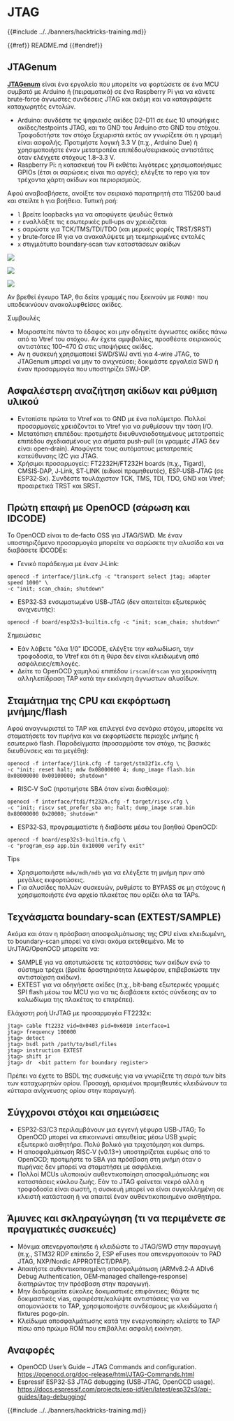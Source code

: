 # JTAG

{{#include ../../banners/hacktricks-training.md}}

{{#ref}}
README.md
{{#endref}}

## JTAGenum

[**JTAGenum**](https://github.com/cyphunk/JTAGenum) είναι ένα εργαλείο που μπορείτε να φορτώσετε σε ένα MCU συμβατό με Arduino ή (πειραματικά) σε ένα Raspberry Pi για να κάνετε brute‑force άγνωστες συνδέσεις JTAG και ακόμη και να καταγράψετε καταχωρητές εντολών.

- Arduino: συνδέστε τις ψηφιακές ακίδες D2–D11 σε έως 10 υποψήφιες ακίδες/testpoints JTAG, και το GND του Arduino στο GND του στόχου. Τροφοδοτήστε τον στόχο ξεχωριστά εκτός αν γνωρίζετε ότι η γραμμή είναι ασφαλής. Προτιμήστε λογική 3.3 V (π.χ., Arduino Due) ή χρησιμοποιήστε έναν μετατροπέα επιπέδου/σειριακούς αντιστάτες όταν ελέγχετε στόχους 1.8–3.3 V.
- Raspberry Pi: η κατασκευή του Pi εκθέτει λιγότερες χρησιμοποιήσιμες GPIOs (έτσι οι σαρώσεις είναι πιο αργές); ελέγξτε το repo για τον τρέχοντα χάρτη ακίδων και περιορισμούς.

Αφού αναβοσβήσετε, ανοίξτε τον σειριακό παρατηρητή στα 115200 baud και στείλτε `h` για βοήθεια. Τυπική ροή:

- `l` βρείτε loopbacks για να αποφύγετε ψευδώς θετικά
- `r` εναλλάξτε τις εσωτερικές pull‑ups αν χρειάζεται
- `s` σαρώστε για TCK/TMS/TDI/TDO (και μερικές φορές TRST/SRST)
- `y` brute‑force IR για να ανακαλύψετε μη τεκμηριωμένες εντολές
- `x` στιγμιότυπο boundary‑scan των καταστάσεων ακίδων

![](<../../images/image (939).png>)

![](<../../images/image (578).png>)

![](<../../images/image (774).png>)



Αν βρεθεί έγκυρο TAP, θα δείτε γραμμές που ξεκινούν με `FOUND!` που υποδεικνύουν ανακαλυφθείσες ακίδες.

Συμβουλές
- Μοιραστείτε πάντα το έδαφος και μην οδηγείτε άγνωστες ακίδες πάνω από το Vtref του στόχου. Αν έχετε αμφιβολίες, προσθέστε σειριακούς αντιστάτες 100–470 Ω στις υποψήφιες ακίδες.
- Αν η συσκευή χρησιμοποιεί SWD/SWJ αντί για 4‑wire JTAG, το JTAGenum μπορεί να μην το ανιχνεύσει; δοκιμάστε εργαλεία SWD ή έναν προσαρμογέα που υποστηρίζει SWJ‑DP.

## Ασφαλέστερη αναζήτηση ακίδων και ρύθμιση υλικού

- Εντοπίστε πρώτα το Vtref και το GND με ένα πολύμετρο. Πολλοί προσαρμογείς χρειάζονται το Vtref για να ρυθμίσουν την τάση I/O.
- Μετατόπιση επιπέδου: προτιμήστε διευθυνσιοδοτημένους μετατροπείς επιπέδου σχεδιασμένους για σήματα push‑pull (οι γραμμές JTAG δεν είναι open‑drain). Αποφύγετε τους αυτόματους μετατροπείς κατεύθυνσης I2C για JTAG.
- Χρήσιμοι προσαρμογείς: FT2232H/FT232H boards (π.χ., Tigard), CMSIS‑DAP, J‑Link, ST‑LINK (ειδικοί προμηθευτές), ESP‑USB‑JTAG (σε ESP32‑Sx). Συνδέστε τουλάχιστον TCK, TMS, TDI, TDO, GND και Vtref; προαιρετικά TRST και SRST.

## Πρώτη επαφή με OpenOCD (σάρωση και IDCODE)

Το OpenOCD είναι το de‑facto OSS για JTAG/SWD. Με έναν υποστηριζόμενο προσαρμογέα μπορείτε να σαρώσετε την αλυσίδα και να διαβάσετε IDCODEs:

- Γενικό παράδειγμα με έναν J‑Link:
```
openocd -f interface/jlink.cfg -c "transport select jtag; adapter speed 1000" \
-c "init; scan_chain; shutdown"
```
- ESP32‑S3 ενσωματωμένο USB‑JTAG (δεν απαιτείται εξωτερικός ανιχνευτής):
```
openocd -f board/esp32s3-builtin.cfg -c "init; scan_chain; shutdown"
```
Σημειώσεις
- Εάν λάβετε "όλα 1/0" IDCODE, ελέγξτε την καλωδίωση, την τροφοδοσία, το Vtref και ότι η θύρα δεν είναι κλειδωμένη από ασφάλειες/επιλογές.
- Δείτε το OpenOCD χαμηλού επιπέδου `irscan`/`drscan` για χειροκίνητη αλληλεπίδραση TAP κατά την εκκίνηση άγνωστων αλυσίδων.

## Σταμάτημα της CPU και εκφόρτωση μνήμης/flash

Αφού αναγνωριστεί το TAP και επιλεγεί ένα σενάριο στόχου, μπορείτε να σταματήσετε τον πυρήνα και να εκφορτώσετε περιοχές μνήμης ή εσωτερικό flash. Παραδείγματα (προσαρμόστε τον στόχο, τις βασικές διευθύνσεις και τα μεγέθη):
```
openocd -f interface/jlink.cfg -f target/stm32f1x.cfg \
-c "init; reset halt; mdw 0x08000000 4; dump_image flash.bin 0x08000000 0x00100000; shutdown"
```
- RISC‑V SoC (προτιμήστε SBA όταν είναι διαθέσιμο):
```
openocd -f interface/ftdi/ft232h.cfg -f target/riscv.cfg \
-c "init; riscv set_prefer_sba on; halt; dump_image sram.bin 0x80000000 0x20000; shutdown"
```
- ESP32‑S3, προγραμματίστε ή διαβάστε μέσω του βοηθού OpenOCD:
```
openocd -f board/esp32s3-builtin.cfg \
-c "program_esp app.bin 0x10000 verify exit"
```
Tips
- Χρησιμοποιήστε `mdw/mdh/mdb` για να ελέγξετε τη μνήμη πριν από μεγάλες εκφορτώσεις.
- Για αλυσίδες πολλών συσκευών, ρυθμίστε το BYPASS σε μη στόχους ή χρησιμοποιήστε ένα αρχείο πλακέτας που ορίζει όλα τα TAPs.

## Τεχνάσματα boundary-scan (EXTEST/SAMPLE)

Ακόμα και όταν η πρόσβαση αποσφαλμάτωσης της CPU είναι κλειδωμένη, το boundary-scan μπορεί να είναι ακόμα εκτεθειμένο. Με το UrJTAG/OpenOCD μπορείτε να:
- SAMPLE για να αποτυπώσετε τις καταστάσεις των ακίδων ενώ το σύστημα τρέχει (βρείτε δραστηριότητα λεωφόρου, επιβεβαιώστε την αντιστοίχιση ακίδων).
- EXTEST για να οδηγήσετε ακίδες (π.χ., bit-bang εξωτερικές γραμμές SPI flash μέσω του MCU για να τις διαβάσετε εκτός σύνδεσης αν το καλωδίωμα της πλακέτας το επιτρέπει).

Ελάχιστη ροή UrJTAG με προσαρμογέα FT2232x:
```
jtag> cable ft2232 vid=0x0403 pid=0x6010 interface=1
jtag> frequency 100000
jtag> detect
jtag> bsdl path /path/to/bsdl/files
jtag> instruction EXTEST
jtag> shift ir
jtag> dr  <bit pattern for boundary register>
```
Πρέπει να έχετε το BSDL της συσκευής για να γνωρίζετε τη σειρά των bits των καταχωρητών ορίου. Προσοχή, ορισμένοι προμηθευτές κλειδώνουν τα κύτταρα ανίχνευσης ορίου στην παραγωγή.

## Σύγχρονοι στόχοι και σημειώσεις

- ESP32‑S3/C3 περιλαμβάνουν μια εγγενή γέφυρα USB‑JTAG; Το OpenOCD μπορεί να επικοινωνεί απευθείας μέσω USB χωρίς εξωτερικό αισθητήρα. Πολύ βολικό για τριχοτόμηση και dumps.
- Η αποσφαλμάτωση RISC‑V (v0.13+) υποστηρίζεται ευρέως από το OpenOCD; προτιμήστε το SBA για πρόσβαση στη μνήμη όταν ο πυρήνας δεν μπορεί να σταματήσει με ασφάλεια.
- Πολλοί MCUs υλοποιούν αυθεντικοποίηση αποσφαλμάτωσης και καταστάσεις κύκλου ζωής. Εάν το JTAG φαίνεται νεκρό αλλά η τροφοδοσία είναι σωστή, η συσκευή μπορεί να είναι συγκολλημένη σε κλειστή κατάσταση ή να απαιτεί έναν αυθεντικοποιημένο αισθητήρα.

## Άμυνες και σκληραγώγηση (τι να περιμένετε σε πραγματικές συσκευές)

- Μόνιμα απενεργοποιήστε ή κλειδώστε το JTAG/SWD στην παραγωγή (π.χ., STM32 RDP επίπεδο 2, ESP eFuses που απενεργοποιούν το PAD JTAG, NXP/Nordic APPROTECT/DPAP).
- Απαιτήστε αυθεντικοποιημένη αποσφαλμάτωση (ARMv8.2‑A ADIv6 Debug Authentication, OEM‑managed challenge‑response) διατηρώντας την πρόσβαση στην παραγωγή.
- Μην διαδρομείτε εύκολες δοκιμαστικές επιφάνειες; θάψτε τις δοκιμαστικές vias, αφαιρέστε/καλύψτε αντιστάσεις για να απομονώσετε το TAP, χρησιμοποιήστε συνδέσμους με κλειδώματα ή fixtures pogo‑pin.
- Κλείδωμα αποσφαλμάτωσης κατά την ενεργοποίηση: κλείστε το TAP πίσω από πρώιμο ROM που επιβάλλει ασφαλή εκκίνηση.

## Αναφορές

- OpenOCD User’s Guide – JTAG Commands and configuration. https://openocd.org/doc-release/html/JTAG-Commands.html
- Espressif ESP32‑S3 JTAG debugging (USB‑JTAG, OpenOCD usage). https://docs.espressif.com/projects/esp-idf/en/latest/esp32s3/api-guides/jtag-debugging/

{{#include ../../banners/hacktricks-training.md}}
